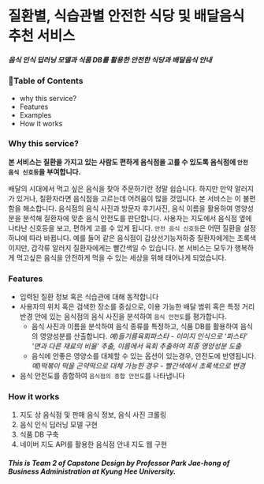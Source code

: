 # 질환별, 식습관별 안전한 식당 및 배달음식 추천 서비스 
##### 음식 인식 딥러닝 모델과 식품 DB를 활용한 안전한 식당과 배달음식 안내

### 🚩Table of Contents
* why this service?
* Features
* Examples
* How it works

### Why this service?

**본 서비스는 질환을 가지고 있는 사람도 편하게 음식점을 고를 수 있도록 음식점에 `안전 음식 신호등`을 부여합니다.**

배달의 시대에서 먹고 싶은 음식을 찾아 주문하기란 정말 쉽습니다. 하지만 만약 알러지가 있거나, 질환자라면 음식점을 고르는데 어려움이 많을 것입니다. 본 서비스는 이 불편함을 해소합니다.
 음식점의 음식 사진과 방문자 후기사진, 음식 이름을 활용하여 영양성분을 분석해 질환자에 맞춘 음식 안전도를 판단합니다. 사용자는 지도에서 음식점 옆에 나타난 신호등을 보고, 편하게 고를 수 있게 됩니다. `안전 음식 신호등`은 어떤 질환을 설정하냐에 따라 바뀝니다. 예를 들어 같은 음식점이 갑상선기능저하증 질환자에게는 초록색이지만, 갑각류 알러지 질환자에게는 빨간색일 수 있습니다. 본 서비스는 모두가 행복하게 먹고싶은 음식을 안전하게 먹을 수 있는 세상을 위해 태어나게 되었습니다.
 
### Features 
- 입력된 질환 정보 혹은 식습관에 대해 동작합니다 
- 사용자의 위치 혹은 검색한 장소를 중심으로, 이용 가능한 배달 범위 혹은 특정 거리 반경 안에 있는 음식점의 음식 사진을 분석하여 `음식 안전도`를 평가합니다. 
	- 음식 사진과 이름을 분석하여 음식 종류를 특정하고, 식품 DB를 활용하여 음식의 영양성분를 산출합니다. 
 	  *예)들기름육회파스타 - 이미지 인식으로 '파스타' '면과 다른 재료의 비율' 추출, 이름에서 육회 추출하여 최종 영양성분 도출*
	- 음식에 안좋은 영양소를 대체할 수 있는 옵션이 있는경우, 안전도에 반영됩니다. 
	  *예)떡볶이 떡을 곤약떡으로 대체 가능한 경우 - 빨간색에서 초록색으로 변경*
- 음식 안전도를 종합하여 `음식점의 종합 안전도`를 나타냅니다 

### How it works
1. 지도 상 음식점 및 판매 음식 정보, 음식 사진 크롤링 
2. 음식 인식 딥러닝 모델 구현
3. 식품 DB 구축 
4. 네이버 지도 API를 활용한 음식점 안내 지도 웹 구현 


##### This is Team 2 of Capstone Design by Professor Park Jae-hong of Business Administration at Kyung Hee University.
